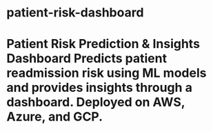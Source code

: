 # patient-risk-dashboard
# Patient Risk Prediction &amp; Insights Dashboard  Predicts patient readmission risk using ML models and provides insights through a dashboard.  Deployed on AWS, Azure, and GCP.
